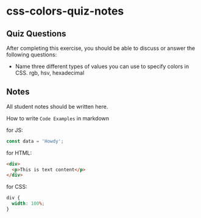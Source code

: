 # css-colors-quiz-notes

## Quiz Questions

After completing this exercise, you should be able to discuss or answer the following questions:

- Name three different types of values you can use to specify colors in CSS.
  rgb, hsv, hexadecimal

## Notes

All student notes should be written here.

How to write `Code Examples` in markdown

for JS:

```javascript
const data = 'Howdy';
```

for HTML:

```html
<div>
  <p>This is text content</p>
</div>
```

for CSS:

```css
div {
  width: 100%;
}
```
